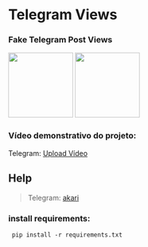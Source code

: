 # Telegram Views

### Fake Telegram Post Views
<p float="left">
    <img src="https://user-images.githubusercontent.com/58480908/214900405-d75e2549-7747-4dd6-85c2-48fb2df64e66.png" width=130/>
    <img src="https://user-images.githubusercontent.com/58480908/214900411-27f77bd2-ed12-417f-8d41-fb95b8670b71.png" width=130/>
</p>

### Vídeo demonstrativo do projeto:
Telegram: [Upload Vídeo](https://t.me/+Zw87X09JGYRkZDI0)

## Help
> Telegram: [akari](https://t.me/AkariOficial)

### install requirements:
```
 pip install -r requirements.txt
```

